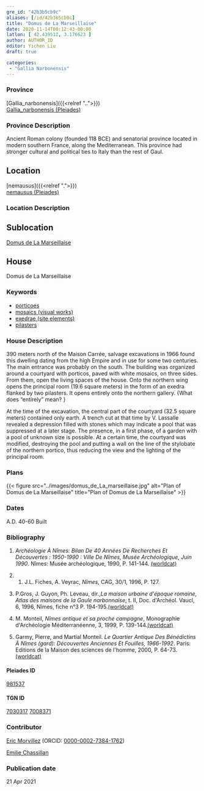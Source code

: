 ```yaml
---
gre_id: "42b3b5cb9c"
aliases: [/id/42b3b5cb9c]
title: "Domus de La Marseillaise"
date: 2020-11-14T00:12:43-00:00
latlon: [ 42.439512, 3.176623 ]
author: AUTHOR_ID
editor: Yichen Liu
draft: true

categories:
 - "Gallia Narbonensis"
---
```


### Province

[Gallia_narbonensis]({{<relref "..">}}) \
[Gallia_narbonensis (Pleiades)](https://pleiades.stoa.org/places/981537)

### Province Description

Ancient Roman colony (founded 118 BCE) and senatorial province located in modern southern France, along the Mediterranean. This province had stronger cultural and political ties to Italy than the rest of Gaul.

## Location

[nemausus]({{<relref ".">}}) \
[nemausus (Pleiades)](https://pleiades.stoa.org/places/148142)

### Location Description

<!--### Location Description-->

<!-- LEAVE THIS BLANK FOR NOW -->

## Sublocation

[Domus de La Marseillaise](#)

<!--### Sublocation Description-->

<!-- DESCRIPTION -->

## House

Domus de La Marseillaise



### Keywords

- [porticoes](http://vocab.getty.edu/page/aat/300004145)
- [mosaics (visual works)](http://vocab.getty.edu/page/aat/300015342)
- [exedrae (site elements)](http://vocab.getty.edu/page/aat/300081589)
- [pilasters](http://vocab.getty.edu/page/aat/300002737)



### House Description

390 meters north of the Maison Carrée, salvage excavations in 1966 found this dwelling dating from the high Empire and in use for some two centuries.  The main entrance was probably on the south.  The building was organized around a courtyard with porticos, paved with white mosaics, on three sides.  From them, open the living spaces of the house.  Onto the northern wing opens the principal room (19.6 square meters) in the form of an exedra flanked by two pilasters.  It opens entirely onto the northern gallery. {What does “entirely” mean? }

At the time of the excavation, the central part of the courtyard (32.5 square meters) contained only earth.  A trench cut at that time by V. Lassalle revealed a depression filled with stones which may indicate a pool that was suppressed at a later stage.  The presence, in a first phase, of a garden with a pool of unknown size is possible.  At a certain time, the courtyard was modified, destroying the pool and putting a wall on the line of the stylobate of the northern portico, thus reducing the view and the lighting of the principal room.




### Plans


{{< figure src="../images/domus_de_La_marseillaise.jpg" alt="Plan of Domus de La Marseillaise" title="Plan of Domus de La Marseillaise" >}}


### Dates
A.D. 40-60 Built





### Bibliography

1. *Archéologie À Nîmes: Bilan De 40 Années De Recherches Et Découvertes : 1950-1990 : Ville De Nîmes, Musée Archéologique, Juin 1990*. Nîmes: Musée archéologique, 1990, P. 141-144. [(worldcat)](http://www.worldcat.org/oclc/611143779)

2. 1. J.L. Fiches, A. Veyrac, *Nîmes*, CAG, 30/1, 1996, P. 127.

3. P.Gros, J. Guyon, Ph. Leveau, dir.,*La maison urbaine d'époque romaine, Atlas des maisons de la Gaule narbonnaise*, t. II, Doc. d'Archéol. Vaucl, 6, 1996, Nîmes, fiche n°3 P. 194-195.[(worldcat)](http://www.worldcat.org/oclc/491576850)

4. M. Monteil, *Nîmes antique et sa proche campagne*, Monographie d'Archéologie Méditerranéenne, 3, 1999, P. 139-144.[(worldcat)](http://www.worldcat.org/oclc/643112972)

5. Garmy, Pierre, and Martial Monteil. *Le Quartier Antique Des Bénédictins À Nîmes (gard): Découvertes Anciennes Et Fouilles, 1966-1992*. Paris: Editions de la Maison des sciences de l'homme, 2000, P. 64-73.[(worldcat)](http://www.worldcat.org/oclc/45421533)

#### Pleiades ID

[981537](https://pleiades.stoa.org/places/981537)

#### TGN ID

[7030317](http://vocab.getty.edu/page/tgn/7030317)
[7008371](http://vocab.getty.edu/page/tgn/7008371)

### Contributor

[Eric Morvillez](link) (ORCID: [0000-0002-7384-1762](https://orcid.org/0000-0002-7384-1762))

[Emilie Chassillan](link)
### Publication date


21 Apr 2021

<!--### Related articles-->

<!-- Links to other related articles. Leave blank for now -->